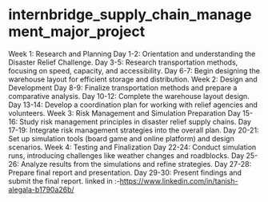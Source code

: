 # internbridge_supply_chain_management_major_project
Week 1: Research and Planning
Day 1-2: Orientation and understanding the Disaster Relief Challenge.
Day 3-5: Research transportation methods, focusing on speed, capacity, and accessibility.
Day 6-7: Begin designing the warehouse layout for efficient storage and distribution.
Week 2: Design and Development
Day 8-9: Finalize transportation methods and prepare a comparative analysis.
Day 10-12: Complete the warehouse layout design.
Day 13-14: Develop a coordination plan for working with relief agencies and volunteers.
Week 3: Risk Management and Simulation Preparation
Day 15-16: Study risk management principles in disaster relief supply chains.
Day 17-19: Integrate risk management strategies into the overall plan.
Day 20-21: Set up simulation tools (board game and online platform) and design scenarios.
Week 4: Testing and Finalization
Day 22-24: Conduct simulation runs, introducing challenges like weather changes and roadblocks.
Day 25-26: Analyze results from the simulations and refine strategies.
Day 27-28: Prepare final report and presentation.
Day 29-30: Present findings and submit the final report.
linked in :-https://www.linkedin.com/in/tanish-alegala-b1790a26b/

